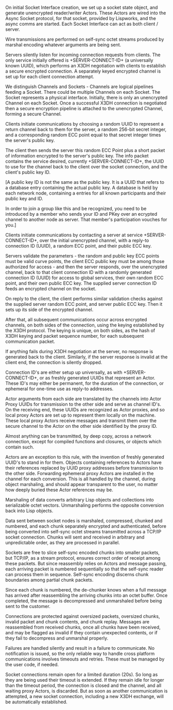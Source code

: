 
On initial Socket Interface creation, we set up a socket state object,
and generate unencrypted reader/writer Actors. These Actors are wired
into the Async Socket protocol, for that socket, provided by
Lispworks, and the async comms are started. Each Socket Interface can
act as both client / server.

Wire transmissions are performed on self-sync octet streams produced by
marshal encoding whatever arguments are being sent.

Servers silently listen for incoming connection requests from clients.
The only service initially offered is +SERVER-CONNECT-ID+ (a
universally known UUID), which performs an X3DH negotiation with
clients to establish a secure encrypted connection. A separately keyed
encrypted channel is set up for each client connection attempt.

We distinguish Channels and Sockets - Channels are logical pipelines
feeding a Socket. There could be multiple Channels on each Socket. The
Socket represents a physical interface. Initially, there is only an
unencrypted Channel on each Socket. Once a successful X3DH connection
is negotiated then a secure encryption pipeline is attached to the
unencrypted Channel, forming a secure Channel.

Clients initiate communications by choosing a random UUID to represent a return channel
back to them for the server, a random 256-bit secret integer, and a corresponding random
ECC point equal to that secret integer times the server's public key. 

The client then sends the server this random ECC Point plus a short packet of information
encrypted to the server's public key. The info packet contains the service desired, 
currently +SERVER-CONNECT-ID+, the UUID to use for the channel back to the client over the 
socket connection, and the client's public key ID.

[A public key ID is not the same as the public key. It is a UUID that refers to a database
entry containing the actual public key. A database is held by each network node, containing
a entries for all known participants and their public key and ID.

In order to join a group like this and be recognized, you need to be introduced by a member
who sends your ID and PKey over an ecrypted channel to another node as server. That member's
participation vouches for you.]

Clients initiate communications by contacting a server at service
+SERVER-CONNECT-ID+, over the initial unencrypted channel, with a
reply-to connection ID (UUID), a random ECC point, and their public
ECC key.  

Servers validate the parameters - the random and public key ECC points
must be valid curve points, the client ECC public key must be among
those authorized for access - and then the server responds, over the
unencrypted channel, back to that client connection ID with a randomly
generated connection ID (UUID) for access to global services, their
own random ECC point, and their own public ECC key. The supplied
server connection ID feeds an encrypted channel on the socket.

On reply to the client, the client performs similar validation checks
against the supplied server random ECC point, and server public ECC
key. Then it sets up its side of the encrypted channel.

After that, all subsequent communications occur across encrypted
channels, on both sides of the connection, using the keying
established by the X3DH protocol. The keying is unique, on both sides,
as the hash of X3DH keying and packet sequence number, for each
subsequent communication packet.

If anything fails during X3DH negotiation at the server, no response
is generated back to the client. Similarly, if the server response is
invalid at the client end, the connection is silently dropped.

Connection ID's are either setup up universally, as with
+SERVER-CONNECT-ID+, or as freshly generated UUIDs that represent an
Actor. These ID's may either be permanent, for the duration of the
connection, or ephemeral for one-time use as reply-to addresses.

Actor arguments from each side are translated by the channels into
Actor Proxy UUIDs for transmission to the other side and serve as
channel ID's. On the receiving end, these UUIDs are recognized as
Actor proxies, and so local proxy Actors are set up to represent them
locally on the machine. These local proxy Actors receive messages and
transmit them over the secure channel to the Actor on the other side
identified by the proxy ID.

Almost anything can be transmitted, by deep copy, across a network
connection, except for compiled functions and closures, or objects
which contain such.  

Actors are an exception to this rule, with the invention of freshly
generated UUID's to stand in for them. Objects containing references
to Actors have their references replaced by UUID proxy addresses
before transmission to the other side. Forwarding ephemeral proxy
Actors are installed in the channel for each conversion. This is all
handled by the channel, during object marshaling, and should appear
transparent to the user, no matter how deeply buried these Actor
references may be.

Marshaling of data converts arbitrary Lisp objects and collections
into serializable octet vectors. Unmarshaling performs the opposite
conversion back into Lisp objects.

Data sent between socket nodes is marshaled, compressed, chunked and
numbered, and each chunk separately encrypted and authenticated,
before being converted into self-sync octet streams transmitted across
a TCP/IP socket connection. Chunks will sent and received in arbitrary
and unpredictable order, as they are processed in parallel.

Sockets are free to slice self-sync encoded chunks into smaller
packets, but TCP/IP, as a stream protocol, ensures correct order of
receipt among these packets. But since reassembly relies on Actors and
message passing, each arriving packet is numbered sequentially so that
the self-sync reader can process them in sequence. Self-sync encoding
discerns chunk boundaries among partial chunk packets.

Since each chunk is numbered, the de-chunker knows when a full message
has arrived after reassembling the arriving chunks into an octet
buffer. Once completed, the message is decompressed and unmarshaled
before being sent to the customer.

Connections are protected against oversized packets, oversized chunks,
invalid packet and chunk contents, and chunk replay. Messages are
reassembled from received chunks, once all chunks have been received,
and may be flagged as invalid if they contain unexpected contents, or
if they fail to decompress and unmarshal properly. 

Failures are handled silently and result in a failure to communicate.
No notification is issued, so the only reliable way to handle cross
platform communications involves timeouts and retries. These must be
managed by the user code, if needed.

Socket connections remain open for a limited duration (20s). So long
as they are being used their timeout is extended. If they remain idle
for longer than the timeout period, the connection is closed and the
channel, and all waiting proxy Actors, is discarded. But as soon as
another communication is attempted, a new socket connection, including
a new X3DH exchange, will be automatically established.



